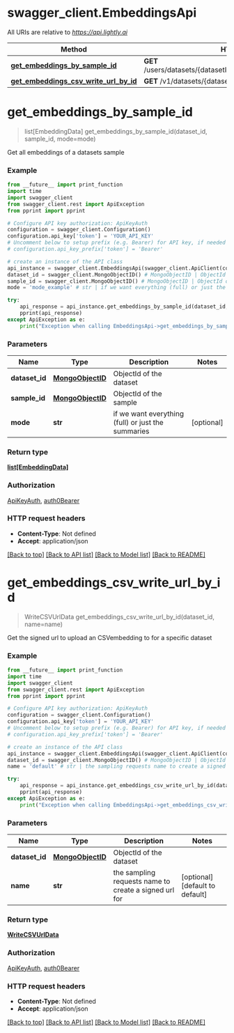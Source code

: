# swagger_client.EmbeddingsApi

All URIs are relative to *https://api.lightly.ai*

Method | HTTP request | Description
------------- | ------------- | -------------
[**get_embeddings_by_sample_id**](EmbeddingsApi.md#get_embeddings_by_sample_id) | **GET** /users/datasets/{datasetId}/samples/{sampleId}/embeddings | 
[**get_embeddings_csv_write_url_by_id**](EmbeddingsApi.md#get_embeddings_csv_write_url_by_id) | **GET** /v1/datasets/{datasetId}/embeddings/writeCSVUrl | 

# **get_embeddings_by_sample_id**
> list[EmbeddingData] get_embeddings_by_sample_id(dataset_id, sample_id, mode=mode)



Get all embeddings of a datasets sample

### Example
```python
from __future__ import print_function
import time
import swagger_client
from swagger_client.rest import ApiException
from pprint import pprint

# Configure API key authorization: ApiKeyAuth
configuration = swagger_client.Configuration()
configuration.api_key['token'] = 'YOUR_API_KEY'
# Uncomment below to setup prefix (e.g. Bearer) for API key, if needed
# configuration.api_key_prefix['token'] = 'Bearer'

# create an instance of the API class
api_instance = swagger_client.EmbeddingsApi(swagger_client.ApiClient(configuration))
dataset_id = swagger_client.MongoObjectID() # MongoObjectID | ObjectId of the dataset
sample_id = swagger_client.MongoObjectID() # MongoObjectID | ObjectId of the sample
mode = 'mode_example' # str | if we want everything (full) or just the summaries (optional)

try:
    api_response = api_instance.get_embeddings_by_sample_id(dataset_id, sample_id, mode=mode)
    pprint(api_response)
except ApiException as e:
    print("Exception when calling EmbeddingsApi->get_embeddings_by_sample_id: %s\n" % e)
```

### Parameters

Name | Type | Description  | Notes
------------- | ------------- | ------------- | -------------
 **dataset_id** | [**MongoObjectID**](.md)| ObjectId of the dataset | 
 **sample_id** | [**MongoObjectID**](.md)| ObjectId of the sample | 
 **mode** | **str**| if we want everything (full) or just the summaries | [optional] 

### Return type

[**list[EmbeddingData]**](EmbeddingData.md)

### Authorization

[ApiKeyAuth](../README.md#ApiKeyAuth), [auth0Bearer](../README.md#auth0Bearer)

### HTTP request headers

 - **Content-Type**: Not defined
 - **Accept**: application/json

[[Back to top]](#) [[Back to API list]](../README.md#documentation-for-api-endpoints) [[Back to Model list]](../README.md#documentation-for-models) [[Back to README]](../README.md)

# **get_embeddings_csv_write_url_by_id**
> WriteCSVUrlData get_embeddings_csv_write_url_by_id(dataset_id, name=name)



Get the signed url to upload an CSVembedding to for a specific dataset

### Example
```python
from __future__ import print_function
import time
import swagger_client
from swagger_client.rest import ApiException
from pprint import pprint

# Configure API key authorization: ApiKeyAuth
configuration = swagger_client.Configuration()
configuration.api_key['token'] = 'YOUR_API_KEY'
# Uncomment below to setup prefix (e.g. Bearer) for API key, if needed
# configuration.api_key_prefix['token'] = 'Bearer'

# create an instance of the API class
api_instance = swagger_client.EmbeddingsApi(swagger_client.ApiClient(configuration))
dataset_id = swagger_client.MongoObjectID() # MongoObjectID | ObjectId of the dataset
name = 'default' # str | the sampling requests name to create a signed url for (optional) (default to default)

try:
    api_response = api_instance.get_embeddings_csv_write_url_by_id(dataset_id, name=name)
    pprint(api_response)
except ApiException as e:
    print("Exception when calling EmbeddingsApi->get_embeddings_csv_write_url_by_id: %s\n" % e)
```

### Parameters

Name | Type | Description  | Notes
------------- | ------------- | ------------- | -------------
 **dataset_id** | [**MongoObjectID**](.md)| ObjectId of the dataset | 
 **name** | **str**| the sampling requests name to create a signed url for | [optional] [default to default]

### Return type

[**WriteCSVUrlData**](WriteCSVUrlData.md)

### Authorization

[ApiKeyAuth](../README.md#ApiKeyAuth), [auth0Bearer](../README.md#auth0Bearer)

### HTTP request headers

 - **Content-Type**: Not defined
 - **Accept**: application/json

[[Back to top]](#) [[Back to API list]](../README.md#documentation-for-api-endpoints) [[Back to Model list]](../README.md#documentation-for-models) [[Back to README]](../README.md)


